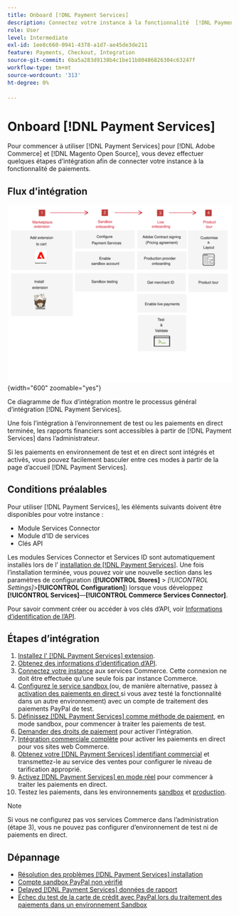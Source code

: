 ```yaml
---
title: Onboard [!DNL Payment Services]
description: Connectez votre instance à la fonctionnalité  [!DNL Payment Services] en suivant quelques étapes d’intégration.
role: User
level: Intermediate
exl-id: 1ee8c660-0941-4378-a1d7-ae45de3de211
feature: Payments, Checkout, Integration
source-git-commit: 6ba5a283d9138b4c1be11b80486826304c63247f
workflow-type: tm+mt
source-wordcount: '313'
ht-degree: 0%

---
```


# Onboard [!DNL Payment Services]

Pour commencer à utiliser [!DNL Payment Services] pour [!DNL Adobe Commerce] et [!DNL Magento Open Source], vous devez effectuer quelques étapes d’intégration afin de connecter votre instance à la fonctionnalité de paiements.

## Flux d’intégration

![Flux d’intégration](assets/onboarding-diagram.svg){width="600" zoomable="yes"}

Ce diagramme de flux d’intégration montre le processus général d’intégration [!DNL Payment Services].

Une fois l’intégration à l’environnement de test ou les paiements en direct terminée, les rapports financiers sont accessibles à partir de [!DNL Payment Services] dans l’administrateur.

Si les paiements en environnement de test et en direct sont intégrés et activés, vous pouvez facilement basculer entre ces modes à partir de la page d’accueil [!DNL Payment Services].

## Conditions préalables

Pour utiliser [!DNL Payment Services], les éléments suivants doivent être disponibles pour votre instance :

* Module Services Connector
* Module d’ID de services
* Clés API

Les modules Services Connector et Services ID sont automatiquement installés lors de l’ [installation de [!DNL Payment Services]](install.md). Une fois l’installation terminée, vous pouvez voir une nouvelle section dans les paramètres de configuration (**[!UICONTROL Stores]** > _[!UICONTROL Settings]_>**[!UICONTROL Configuration]**) lorsque vous développez **[!UICONTROL Services]**—**[!UICONTROL Commerce Services Connector]**.

Pour savoir comment créer ou accéder à vos clés d’API, voir [Informations d’identification de l’API](#obtain-api-credentials).

## Étapes d’intégration

1. [Installez l&#39; [!DNL Payment Services] extension](install.md#get-payment-services).
1. [Obtenez des informations d’identification d’API](connect.md#obtain-api-credentials).
1. [Connectez votre instance](connect.md#configure-commerce-services) aux services Commerce. Cette connexion ne doit être effectuée qu’une seule fois par instance Commerce.
1. [ Configurez le service sandbox ](sandbox.md#enable-sandbox-testing) (ou, de manière alternative, passez à [ activation des paiements en direct ](sandbox.md#enable-live-payments) si vous avez testé la fonctionnalité dans un autre environnement) avec un compte de traitement des paiements PayPal de test.
1. [Définissez  [!DNL Payment Services] comme méthode de paiement](production.md#set-payment-services-as-payment-method), en mode sandbox, pour commencer à traiter les paiements de test.
1. [Demander des droits de paiement](production.md#request-payments-entitlement-from-adobe) pour activer l’intégration.
1. [Intégration commerciale complète](production.md#complete-merchant-onboarding) pour activer les paiements en direct pour vos sites web Commerce.
1. [Obtenez votre  [!DNL Payment Services] identifiant commercial](production.md#configure-pricing-tier) et transmettez-le au service des ventes pour configurer le niveau de tarification approprié.
1. [Activez  [!DNL Payment Services]  en mode réel](production.md#enable-live-payments) pour commencer à traiter les paiements en direct.
1. Testez les paiements, dans les environnements [sandbox](sandbox.md#test-in-sandbox-environment) et [production](production.md#test-in-production).

>[!NOTE]
>
>Si vous ne configurez pas vos services Commerce dans l’administration (étape 3), vous ne pouvez pas configurer d’environnement de test ni de paiements en direct.

## Dépannage

* [Résolution des problèmes [!DNL Payment Services] installation](https://experienceleague.adobe.com/docs/commerce-knowledge-base/kb/troubleshooting/payments/payservices-install.html?lang=en)
* [Compte sandbox PayPal non vérifié](https://experienceleague.adobe.com/docs/commerce-knowledge-base/kb/troubleshooting/payments/payservices-paypal-acct.html)
* [Delayed [!DNL Payment Services] données de rapport](https://experienceleague.adobe.com/docs/commerce-knowledge-base/kb/troubleshooting/payments/payservices-report-info-delayed.html)
* [Échec du test de la carte de crédit avec PayPal lors du traitement des paiements dans un environnement Sandbox](https://experienceleague.adobe.com/docs/commerce-knowledge-base/kb/troubleshooting/payments/payservices-cc-sandbox-failure.html?lang=en)
